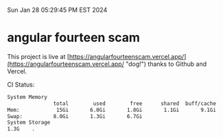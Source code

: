 Sun Jan 28 05:29:45 PM EST 2024

# angular fourteen scam


This project is live at [https://angularfourteenscam.vercel.app/](https://angularfourteenscam.vercel.app/ "dog!") thanks to Github and Vercel.

CI Status: 

```bash
System Memory
               total        used        free      shared  buff/cache   available
Mem:            15Gi       6.0Gi       1.8Gi       1.1Gi       9.1Gi       9.3Gi
Swap:          8.0Gi       1.3Gi       6.7Gi
System Storage
1.3G	.
```
```bash

